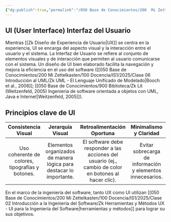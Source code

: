 ```yaml
---
{"dg-publish":true,"permalink":"/050 Base de Conocimientos/200  Mi Zettelkasten/100 Docencia/IS1/2025/Clase 02 Introducción a la Ingeniería del Software/Zk Diseño de Interfaz de Usuario (UI)/","tags":["diseñoUI"]}
---
```


## UI  (User Interface) Interfaz del Usuario
Mientras [[Zk Diseño de Experiencia de Usuario\|UX]] se centra en la experiencia, UI se encarga del aspecto visual y la interacción entre el usuario y el sistema. La Interfaz de Usuario se refiere al conjunto de elementos visuales y de interacción que permiten al usuario comunicarse con el sistema. Un diseño de UI bien elaborado facilita la navegación y mejora la eficiencia en el uso del software ([[050 Base de Conocimientos/200  Mi Zettelkasten/100 Docencia/IS1/2025/Clase 06 Introducción al UML/Zk UML - El Lenguaje Unificado de Modelado\|Booch et al., 2006]]; [[050 Base de Conocimientos/900 Biblioteca/Zk Lit (Weitzenfeld, 2005) Ingenieria de software orientada a objetos con UML, Java e Internet\|Weitzenfeld, 2005]]).

## Principios clave de UI

|               Consistencia Visual                |                          Jerarquía Visual                           |                                       Retroalimentación Oportuna                                       |                   Minimalismo y Claridad                   |                            Diseño Responsivo                            |
| :----------------------------------------------: | :-----------------------------------------------------------------: | :----------------------------------------------------------------------------------------------------: | :--------------------------------------------------------: | :---------------------------------------------------------------------: |
| Uso coherente de colores, tipografías y botones. | Elementos organizados de manera lógica para destacar lo importante. | El software debe responder a las acciones del usuario (ej., cambio de color en botones al hacer clic). | Evitar sobrecarga de información y elementos innecesarios. | Adaptabilidad a diferentes dispositivos (móviles, tablets, escritorio). |
En el marco de la ingeniería del software, tanto UX como UI utilizan [[050 Base de Conocimientos/200  Mi Zettelkasten/100 Docencia/IS1/2025/Clase 02 Introducción a la Ingeniería del Software/Zk Herramientas y Métodos UX - UI para la Ingeniería del Software\|herramientas y métodos]] para lograr su sus objetivos.